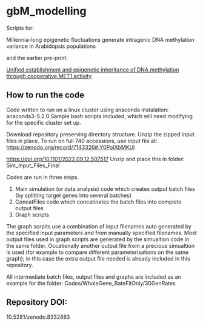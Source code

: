 # gbM_modelling

Scripts for:

Millennia-long epigenetic fluctuations generate intragenic DNA methylation variance in Arabidopsis populations 

and the earlier pre-print:

[Unified establishment and epigenetic inheritance of DNA methylation through cooperative MET1 activity](https://www.biorxiv.org/content/10.1101/2022.09.12.507517v1)

## How to run the code
Code written to run on a linux cluster using anaconda instalation: anaconda3-5.2.0
Sample bash scripts included, which will need modifying for the specific cluster set up. 


Download repository preserving directory structure. 
Unzip the zipped input files in place. 
To run on full 740 accessions, use input file at:
https://zenodo.org/record/7143326#.Y0PolXbMKUl

https://doi.org/10.1101/2022.09.12.507517
Unzip and place this in folder:
Sim_Input_Files_Final


Codes are run in three steps. 
1. Main simulation (or data analysis) code which creates output batch files (by splitting target genes into several batches)
2. ConcatFiles code which concatinates the batch files into complete output files
3. Graph scripts 

The graph scrpits use a combination of input filenames auto generated by the specified input parameters and from manually specified filenames. 
Most output files used in graph scripts are generated by the simualtion code in the same folder. Occationally another output file from a precious simualtion 
is used (for example to compare different parameterisations on the same graph); in this case the extra output file needed is already included in this repository. 

All intermediate batch files, output files and graphs are included as an example for the folder: 
Codes/WholeGene_RateFitOnly/30GenRates



## Repository DOI:
10.5281/zenodo.8332883

